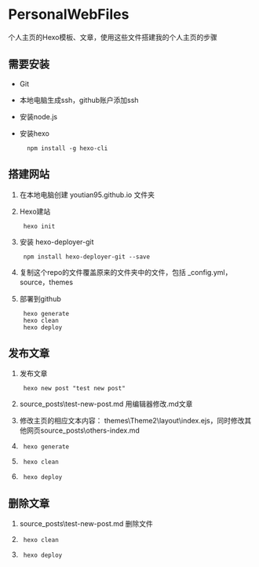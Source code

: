 # PersonalWebFiles
个人主页的Hexo模板、文章，使用这些文件搭建我的个人主页的步骤

## 需要安装
- Git
- 本地电脑生成ssh，github账户添加ssh
- 安装node.js
- 安装hexo

        npm install -g hexo-cli

## 搭建网站
1. 在本地电脑创建 youtian95.github.io 文件夹
1. Hexo建站

        hexo init
        
1. 安装 hexo-deployer-git

        npm install hexo-deployer-git --save
        
1. 复制这个repo的文件覆盖原来的文件夹中的文件，包括 _config.yml，source，themes
1. 部署到github

        hexo generate
        hexo clean
        hexo deploy

## 发布文章
1. 发布文章

        hexo new post "test new post"
1. source\_posts\test-new-post.md 用编辑器修改.md文章
1. 修改主页的相应文本内容： themes\Theme2\layout\index.ejs，同时修改其他网页source\_posts\others-index.md
1. 
        hexo generate
1. 
        hexo clean
1. 
        hexo deploy

## 删除文章
1. source\_posts\test-new-post.md 删除文件
1. 
        hexo clean
1.
        hexo deploy
